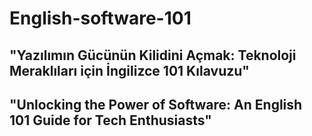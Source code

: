 # English-software-101
## "Yazılımın Gücünün Kilidini Açmak: Teknoloji Meraklıları için İngilizce 101 Kılavuzu"
## "Unlocking the Power of Software: An English 101 Guide for Tech Enthusiasts"
